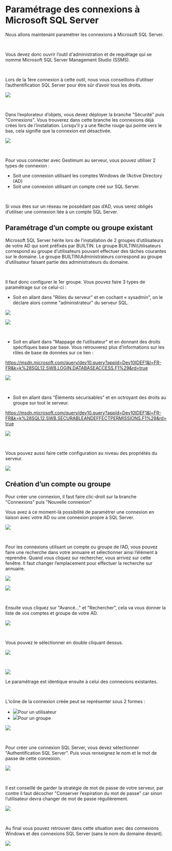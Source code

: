 # Paramétrage des connexions à Microsoft SQL Server

Nous allons maintenant paramétrer les connexions à Microsoft SQL Server.


 


Vous devez donc ouvrir 
 l’outil d'administration et de requêtage qui se nomme Microsoft SQL Server Management Studio (SSMS). 
 


 


Lors de la 1ère connexion à cette 
 outil, nous vous conseillons d’utiliser l’authentification 
 SQL Server pour être sûr d’avoir tous les droits.


![](../../assets/images/07/4/ConnecterServeur.png)


 


Dans l’explorateur d’objets, vous devez déployer 
 la branche "Sécurité" 
 puis "Connexions". Vous 
 trouverez dans cette branche les connexions déjà crées lors de l’installation. 
 Lorsqu’il y a une flèche rouge qui pointe vers le bas, cela signifie que 
 la connexion est désactivée.


![](../../assets/images/07/4/ExplorateurObjets.png)


 


Pour vous connecter avec Gestimum au serveur, vous pouvez utiliser 2 
 types de connexion :


* Soit une connexion utilisant les comptes 
 Windows de l’Active Directory (AD)
* Soit une connexion utilisant un compte 
 créé sur SQL Server.


 


Si vous êtes sur un réseau ne possédant pas d’AD, vous serez obligés 
 d’utiliser une connexion liée à un compte SQL Server.


## Paramétrage d’un compte ou groupe existant


Microsoft SQL Server 
 hérite lors de l’installation de 2 groupes d’utilisateurs de votre AD 
 qui sont préfixés par BUILTIN. Le groupe BUILTIN\Utilisateurs 
 correspond au groupe d’utilisateurs pouvant effectuer des tâches courantes 
 sur le domaine. Le groupe BUILTIN\Administrateurs 
 correspond au groupe d’utilisateur faisant partie des administrateurs 
 du domaine.


 


Il faut donc configurer le 1er groupe. 
 Vous pouvez faire 3 types de paramétrage sur ce celui-ci :


* Soit en allant dans "Rôles du serveur" et en cochant « sysadmin", on le déclare alors 
 comme "administrateur" 
 du serveur SQL.


![](../../assets/images/07/4/CompteExistant1.png)


![](../../assets/images/07/4/CompteExistant2.png)


 


* Soit en allant dans "Mappage de l’utilisateur" et 
 en donnant des droits spécifiques 
 base par base. 
 Vous retrouverez plus d’informations sur les rôles de base de données 
 sur ce lien :


<https://msdn.microsoft.com/query/dev10.query?appId=Dev10IDEF1&l=FR-FR&k=k%28SQL12.SWB.LOGIN.DATABASEACCESS.F1%29&rd=true>


![](../../assets/images/07/4/CompteExistant3.png)


 


* Soit en allant dans "Éléments sécurisables" et en 
 octroyant des droits au groupe 
 sur tout le serveur.


<https://msdn.microsoft.com/query/dev10.query?appId=Dev10IDEF1&l=FR-FR&k=k%28SQL12.SWB.SECURABLEANDEFFECTPERMISSIONS.F1%29&rd=true>


![](../../assets/images/07/4/CompteExistant4.png)


 


Vous pouvez aussi faire cette configuration au niveau des propriétés 
 du serveur.


![](../../assets/images/07/4/CompteExistant5.png)


## Création d’un compte ou groupe


Pour créer une connexion, il faut faire clic-droit sur la branche "Connexions" 
 puis "Nouvelle connexion"


Vous avez à ce moment-là possibilité de paramétrer 
 une connexion en liaison avec votre AD ou une connexion propre à SQL Server.


![](../../assets/images/07/4/NouveauCompte01.png)


 


Pour les connexions utilisant un compte 
 ou groupe de l’AD, vous pouvez faire une recherche dans votre annuaire 
 et sélectionner ainsi l’élément à reprendre. Quand vous cliquez sur rechercher, 
 vous arrivez sur cette fenêtre. Il faut changer l’emplacement pour effectuer 
 la recherche sur annuaire.


![](../../assets/images/07/4/NouveauCompte02.png)


![](../../assets/images/07/4/NouveauCompte03.png)


 


Ensuite vous cliquez sur "Avancé…" 
 et "Rechercher", cela va vous donner la liste de vos comptes 
 et groupe de votre AD.


![](../../assets/images/07/4/NouveauCompte04.png)


 


Vous pouvez le sélectionner en 
 double cliquant dessus.


![](../../assets/images/07/4/NouveauCompte05.png)


 


![](../../assets/images/07/4/NouveauCompte06.png)


Le paramétrage est identique ensuite à celui des connexions existantes.


 


L’icône de la connexion créée peut se représenter sous 2 formes :


* ![](../../assets/images/07/4/IconeUtilisateur.png)Pour un utilisateur
* ![](../../assets/images/07/4/IconeGroupe.png)Pour 
 un groupe


![](../../assets/images/07/4/NouveauCompte07.png)


 


Pour créer une connexion SQL Server, vous devez sélectionner 
 "Authentification SQL Server". Puis vous renseignez le nom et 
 le mot de passe de cette connexion.


![](../../assets/images/07/4/NouveauCompte08.png)


 


Il est conseillé de garder la stratégie 
 de mot de passe de votre serveur, par contre il faut décocher 
 "Conserver l’expiration du mot de passe" car sinon l’utilisateur 
 devra changer de mot de passe régulièrement.


![](../../assets/images/07/4/NouveauCompte09.png)


 


Au final vous pouvez retrouver dans cette situation avec des connexions 
 Windows et des connexions SQL Server (sans le nom du domaine devant).


![](../../assets/images/07/4/NouveauCompte10.png)


 


